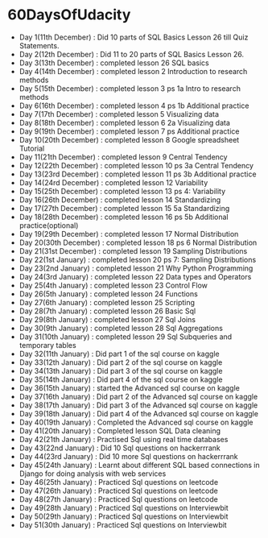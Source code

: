 # 60DaysOfUdacity
- Day 1(11th December) : Did 10 parts of SQL Basics Lesson 26 till Quiz Statements.
- Day 2(12th December) : Did 11 to 20 parts of SQL Basics Lesson 26.
- Day 3(13th December) : completed lesson 26 SQL basics
- Day 4(14th December) : completed lesson 2 Introduction to research methods
- Day 5(15th December) : completed lesson 3 ps 1a Intro to research methods
- Day 6(16th December) : completed lesson 4 ps 1b Additional practice
- Day 7(17th December) : completed lesson 5  Visualizing data
- Day 8(18th December) : completed lesson 6 2a  Visualizing data
- Day 9(19th December) : completed lesson 7 ps  Additional practice
- Day 10(20th December) : completed lesson 8  Google spreadsheet Tutorial
- Day 11(21th December) : completed lesson 9 Central Tendency
- Day 12(22th December) : completed lesson 10 ps 3a Central Tendency
- Day 13(23rd December) : completed lesson 11 ps 3b Additional practice
- Day 14(24rd December) : completed lesson 12 Variability
- Day 15(25th December) : completed lesson 13 ps 4: Variability
- Day 16(26th December) : completed lesson 14 Standardizing
- Day 17(27th December) : completed lesson 15 5a Standardizing
- Day 18(28th December) : completed lesson 16 ps 5b Additional practice(optional)
- Day 19(29th December) : completed lesson 17 Normal Distribution
- Day 20(30th December) : completed lesson 18 ps 6 Normal Distribution
- Day 21(31st December) : completed lesson 19 Sampling Distributions
- Day 22(1st January) : completed lesson 20 ps 7: Sampling Distributions
- Day 23(2nd January) : completed lesson 21 Why Python Programming
- Day 24(3rd January) : completed lesson 22 Data types and Operators
- Day 25(4th January) : completed lesson 23 Control Flow
- Day 26(5th January) : completed lesson 24 Functions
- Day 27(6th January) : completed lesson 25 Scripting
- Day 28(7th January) : completed lesson 26 Basic Sql
- Day 29(8th January) : completed lesson 27 Sql Joins
- Day 30(9th January) : completed lesson 28 Sql Aggregations
- Day 31(10th January) : completed lesson 29 Sql Subqueries and temporary tables
- Day 32(11th January) : Did part 1 of the sql course on kaggle
- Day 33(12th January) : Did part 2 of the sql course on kaggle
- Day 34(13th January) : Did part 3 of the sql course on kaggle
- Day 35(14th January) : Did part 4 of the sql course on kaggle
- Day 36(15th January) : started the  Advanced sql course on kaggle
- Day 37(16th January) : Did part 2 of the Advanced sql course on kaggle
- Day 38(17th January) : Did part 3 of the Advanced sql course on kaggle
- Day 39(18th January) : Did part 4 of the Advanced sql course on kaggle
- Day 40(19th January) : Completed the Advanced sql course on kaggle
- Day 41(20th January) : Completed lesson SQL Data cleaning
- Day 42(21th January) : Practised Sql using real time databases
- Day 43(22nd January) : Did 10 Sql questions on hackerrrank 
- Day 44(23rd January) : Did 10 more Sql questions on hackerrrank 
- Day 45(24th January) : Learnt about different SQL based connections in Django for doing analysis with web services
- Day 46(25th January) : Practiced Sql questions on leetcode 
- Day 47(26th January) : Practiced Sql questions on leetcode 
- Day 48(27th January) : Practiced Sql questions on leetcode
- Day 49(28th January) : Practiced Sql questions on Interviewbit
- Day 50(29th January) : Practiced Sql questions on Interviewbit
- Day 51(30th January) : Practiced Sql questions on Interviewbit



